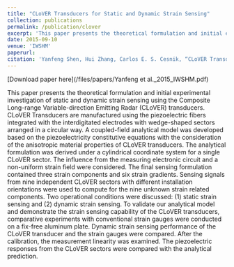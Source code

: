 ```yaml
---
title: "CLoVER Transducers for Static and Dynamic Strain Sensing"
collection: publications
permalink: /publication/clover
excerpt: 'This paper presents the theoretical formulation and initial experimental investigation of static and dynamic strain sensing using the Composite Long-range Variable-direction Emitting Radar (CLoVER) transducers. '
date: 2015-09-10
venue: 'IWSHM'
paperurl: 
citation: 'Yanfeng Shen, Hui Zhang, Carlos E. S. Cesnik, “CLoVER Transducers for Static and Dynamic Strain Sensing”, IWSHM (2015).'
---
```


[Download paper here](/files/papers/Yanfeng et al._2015_IWSHM.pdf)

This paper presents the theoretical formulation and initial experimental investigation of static and dynamic strain sensing using the Composite Long-range Variable-direction Emitting Radar (CLoVER) transducers. CLoVER Transducers are manufactured using the piezoelectric fibers integrated with the interdigitated electrodes with wedge-shaped sectors arranged in a circular way. A coupled-field analytical model was developed based on the piezoelectricity constitutive equations with the consideration of the anisotropic material properties of CLoVER transducers. The analytical formulation was derived under a cylindrical coordinate system for a single CLoVER sector. The influence from the measuring electronic circuit and a non-uniform strain field were considered. The final sensing formulation contained three strain components and six strain gradients. Sensing signals from nine independent CLoVER sectors with different installation orientations were used to compute for the nine unknown strain related components. Two operational conditions were discussed: (1) static strain sensing and (2) dynamic strain sensing. To validate our analytical model and demonstrate the strain sensing capability of the CLoVER transducers, comparative experiments with conventional strain gauges were conducted on a fix-free aluminum plate. Dynamic strain sensing performance of the CLoVER transducer and the strain gauges were compared. After the calibration, the measurement linearity was examined. The piezoelectric responses from the CLoVER sectors were compared with the analytical prediction.
